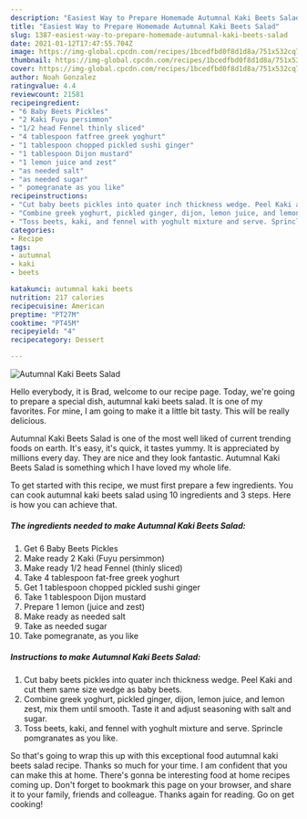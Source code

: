 ```yaml
---
description: "Easiest Way to Prepare Homemade Autumnal Kaki Beets Salad"
title: "Easiest Way to Prepare Homemade Autumnal Kaki Beets Salad"
slug: 1387-easiest-way-to-prepare-homemade-autumnal-kaki-beets-salad
date: 2021-01-12T17:47:55.704Z
image: https://img-global.cpcdn.com/recipes/1bcedfbd0f8d1d8a/751x532cq70/autumnal-kaki-beets-salad-recipe-main-photo.jpg
thumbnail: https://img-global.cpcdn.com/recipes/1bcedfbd0f8d1d8a/751x532cq70/autumnal-kaki-beets-salad-recipe-main-photo.jpg
cover: https://img-global.cpcdn.com/recipes/1bcedfbd0f8d1d8a/751x532cq70/autumnal-kaki-beets-salad-recipe-main-photo.jpg
author: Noah Gonzalez
ratingvalue: 4.4
reviewcount: 21581
recipeingredient:
- "6 Baby Beets Pickles"
- "2 Kaki Fuyu persimmon"
- "1/2 head Fennel thinly sliced"
- "4 tablespoon fatfree greek yoghurt"
- "1 tablespoon chopped pickled sushi ginger"
- "1 tablespoon Dijon mustard"
- "1 lemon juice and zest"
- "as needed salt"
- "as needed sugar"
- " pomegranate as you like"
recipeinstructions:
- "Cut baby beets pickles into quater inch thickness wedge. Peel Kaki and cut them same size wedge as baby beets."
- "Combine greek yoghurt, pickled ginger, dijon, lemon juice, and lemon zest, mix them until smooth. Taste it and adjust seasoning with salt and sugar."
- "Toss beets, kaki, and fennel with yoghult mixture and serve. Sprincle pomgranates as you like."
categories:
- Recipe
tags:
- autumnal
- kaki
- beets

katakunci: autumnal kaki beets 
nutrition: 217 calories
recipecuisine: American
preptime: "PT27M"
cooktime: "PT45M"
recipeyield: "4"
recipecategory: Dessert

---
```



![Autumnal Kaki Beets Salad](https://img-global.cpcdn.com/recipes/1bcedfbd0f8d1d8a/751x532cq70/autumnal-kaki-beets-salad-recipe-main-photo.jpg)

Hello everybody, it is Brad, welcome to our recipe page. Today, we're going to prepare a special dish, autumnal kaki beets salad. It is one of my favorites. For mine, I am going to make it a little bit tasty. This will be really delicious.



Autumnal Kaki Beets Salad is one of the most well liked of current trending foods on earth. It's easy, it's quick, it tastes yummy. It is appreciated by millions every day. They are nice and they look fantastic. Autumnal Kaki Beets Salad is something which I have loved my whole life.


To get started with this recipe, we must first prepare a few ingredients. You can cook autumnal kaki beets salad using 10 ingredients and 3 steps. Here is how you can achieve that.

<!--inarticleads1-->

##### The ingredients needed to make Autumnal Kaki Beets Salad:

1. Get 6 Baby Beets Pickles
1. Make ready 2 Kaki (Fuyu persimmon)
1. Make ready 1/2 head Fennel (thinly sliced)
1. Take 4 tablespoon fat-free greek yoghurt
1. Get 1 tablespoon chopped pickled sushi ginger
1. Take 1 tablespoon Dijon mustard
1. Prepare 1 lemon (juice and zest)
1. Make ready as needed salt
1. Take as needed sugar
1. Take  pomegranate, as you like




<!--inarticleads2-->

##### Instructions to make Autumnal Kaki Beets Salad:

1. Cut baby beets pickles into quater inch thickness wedge. Peel Kaki and cut them same size wedge as baby beets.
1. Combine greek yoghurt, pickled ginger, dijon, lemon juice, and lemon zest, mix them until smooth. Taste it and adjust seasoning with salt and sugar.
1. Toss beets, kaki, and fennel with yoghult mixture and serve. Sprincle pomgranates as you like.




So that's going to wrap this up with this exceptional food autumnal kaki beets salad recipe. Thanks so much for your time. I am confident that you can make this at home. There's gonna be interesting food at home recipes coming up. Don't forget to bookmark this page on your browser, and share it to your family, friends and colleague. Thanks again for reading. Go on get cooking!
